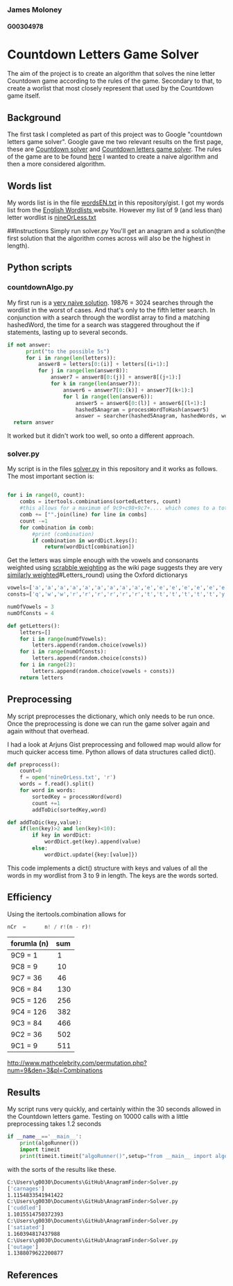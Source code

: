 ### James Moloney
#### G00304978

# Countdown Letters Game Solver
The aim of the project is to create an algorithm that solves the nine letter Countdown game according to the rules of the game.
Secondary to that, to create a worlist that most closely represent that used by the Countdown game itself. 

## Background
The first task I completed as part of this project was to Google "countdown letters game solver".
Google gave me two relevant results on the first page, these are [Countdown solver][1] and [Countdown letters game solver][2].
The rules of the game are to be found [here][4]
I wanted to create a naive algorithm and then a more considered algorithm.

## Words list
My words list is in the file [wordsEN.txt](wordsEn.txt) in this repository/gist.
I got my words list from the [English Wordlists ][3] website.
However my list of 9 (and less than) letter wordlist is [nineOrLess.txt](nineOrLess.txt)

##Instructions
Simply run solver.py
You'll get an anagram and a solution(the first solution that the algorithm comes across will also be the highest in length).

## Python scripts

### countdownAlgo.py
My first run is a [very naive solution](countDownAlgo.py). 1*9*8*7*6 = 3024 searches through the wordlist in the worst of cases.
And that's only to the fifth letter search. In conjunction with a search through the wordlist array to find a matching hashedWord, the time for a search was staggered throughout the if statements, lasting up to several seconds.

```python
if not answer:
      print("to the possible 5s")
      for i in range(len(letters)):
          answer8 = letters[0:(i)] + letters[(i+1):]
          for j in range(len(answer8)):
              answer7 = answer8[0:(j)] + answer8[(j+1):]
              for k in range(len(answer7)):
                  answer6 = answer7[0:(k)] + answer7[(k+1):]
                  for l in range(len(answer6)):
                      answer5 = answer6[0:(l)] + answer6[(l+1):]
                      hashed5Anagram = processWordToHash(answer5)
                      answer = searcher(hashed5Anagram, hashedWords, wordList)
  return answer

```
It worked but it didn't work too well, so onto a different approach.


### solver.py
My script is in the files [solver.py](solver.py) in this repository and it works as follows.
The most important section is:

```python

for i in range(0, count):
    combs = itertools.combinations(sortedLetters, count)
    #this allows for a maximum of 9c9+c98+9c7+.... which comes to a totol of 502 maximum calls to the
    comb += ["".join(line) for line in combs]
    count -=1
    for combination in comb:
        #print (combination)
        if combination in wordDict.keys():
            return(wordDict[combination])


```
Get the letters was simple enough with the vowels and consonants weighted using [scrabble weighting](4) as the wiki page suggests they are very [similarly weighted](5)#Letters_round) using the Oxford dictionarys
```python
vowels=['a','a','a','a','a','a','a','a','a','e','e','e','e','e','e','e','e','e','e','e','e','i','i','i','i','i','i','i','i','i','o','o','o','o','o','o','o','o','u','u','u','u',]  
consts=['q','w','w','r','r','r','r','r','r','t','t','t','t','t','t','y','y','p','p','s','s','s','s','d','d','d','d','f','f','g','g','g','j','k','l','l','l','l','z','x','c','c','v','v','b','b','n','n','n','n','n','n','m','m',]

numOfVowels = 3
numOfConsts = 4

def getLetters():
    letters=[]
    for i in range(numOfVowels):
        letters.append(random.choice(vowels))
    for i in range(numOfConsts):
        letters.append(random.choice(consts))
    for i in range(2):
        letters.append(random.choice(vowels + consts))
    return letters
```

## Preprocessing
My script preprocesses the dictionary, which only needs to be run once.
Once the preprocessing is done we can run the game solver again and again without that overhead.

I had a look at Arjuns Gist preprocessing and followed map would allow for much quicker access time. Python allows of data structures called dict().

```python
def preprocess():
    count=0
    f = open('nineOrLess.txt', 'r')
    words = f.read().split()
    for word in words:
        sortedKey = processWord(word)
        count +=1
        addToDic(sortedKey,word)

def addToDic(key,value):
    if(len(key)>2 and len(key)<10):
        if key in wordDict:
            wordDict.get(key).append(value)
        else:
            wordDict.update({key:[value]})

```
This code implements a dict() structure with keys and values of all the words in my wordlist from 3 to 9 in length. The keys are the words sorted.


## Efficiency


Using the itertools.combination allows for

```python
nCr  =  	n! / r!(n - r)!
```

| forumla (n)  | sum   |
|----------|------------|
| 9C9 = 1  |  &nbsp;1   |
| 9C8 = 9  |  &nbsp;10  |
| 9C7 = 36 |  &nbsp;46  |
| 9C6 = 84 |  &nbsp;130 |
| 9C5 = 126| &nbsp;256  |
| 9C4 = 126| &nbsp;382  |
| 9C3 = 84 | &nbsp;466  |
| 9C2 = 36 | &nbsp;502  | possible maximum iterations
| 9C1 = 9  | &nbsp;511  |

http://www.mathcelebrity.com/permutation.php?num=9&den=3&pl=Combinations


## Results
My script runs very quickly, and certainly within the 30 seconds allowed in the Countdown letters game.
Testing on 10000 calls with a little preprocessing takes 1.2 seconds
```python
if __name__=='__main__':
    print(algoRunner())
    import timeit
    print(timeit.timeit("algoRunner()",setup="from __main__ import algoRunner", number = 10000))
```

with the sorts of the results like these.

```bash
C:\Users\g0030\Documents\GitHub\AnagramFinder>Solver.py
['carnages']
1.1154833541941422
C:\Users\g0030\Documents\GitHub\AnagramFinder>Solver.py
['cuddled']
1.1015514750372393
C:\Users\g0030\Documents\GitHub\AnagramFinder>Solver.py
['satiated']
1.160394817437988
C:\Users\g0030\Documents\GitHub\AnagramFinder>Solver.py
['outage']
1.1388079622200877
```


## References
[1]: http://incoherency.co.uk/countdown/
[2]: http://datagenetics.com/blog/august52014/index.html
[3]: http://www-01.sil.org/linguistics/wordlists/english/
[4]: https://en.wikipedia.org/wiki/Countdown_(game_show)#Letters_round
[5]: https://en.wikipedia.org/wiki/Scrabble_letter_distributions
[6]: http://stackoverflow.com/questions/28136435/python-munging-data-with-join-typeerror-sequence-item-0-expected-string
